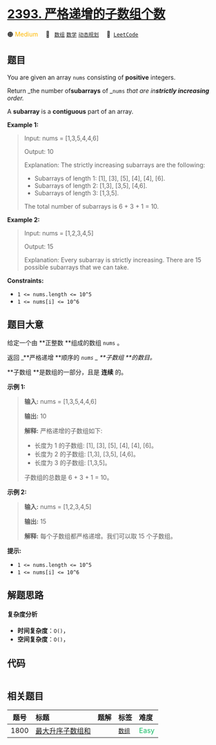 # [2393. 严格递增的子数组个数](https://leetcode.com/problems/count-strictly-increasing-subarrays)

🟠 <font color=#ffb800>Medium</font>&emsp; 🔖&ensp; [`数组`](/tag/array.md) [`数学`](/tag/math.md) [`动态规划`](/tag/dynamic-programming.md)&emsp; 🔗&ensp;[`LeetCode`](https://leetcode.com/problems/count-strictly-increasing-subarrays)

## 题目

You are given an array `nums` consisting of **positive** integers.

Return _the number of**subarrays** of _`nums` _that are in**strictly
increasing** order._

A **subarray** is a **contiguous** part of an array.



**Example 1:**

> Input: nums = [1,3,5,4,4,6]
> 
> Output: 10
> 
> Explanation: The strictly increasing subarrays are the following:
> - Subarrays of length 1: [1], [3], [5], [4], [4], [6].
> - Subarrays of length 2: [1,3], [3,5], [4,6].
> - Subarrays of length 3: [1,3,5].
> 
> The total number of subarrays is 6 + 3 + 1 = 10.

**Example 2:**

> Input: nums = [1,2,3,4,5]
> 
> Output: 15
> 
> Explanation: Every subarray is strictly increasing. There are 15 possible subarrays that we can take.

**Constraints:**

  * `1 <= nums.length <= 10^5`
  * `1 <= nums[i] <= 10^6`


## 题目大意

给定一个由 **正整数  **组成的数组 `nums` 。

返回 _**严格递增  **顺序的 _`nums` _ **子数组  **的数目。_

**子数组  **是数组的一部分，且是 **连续** 的。



**示例 1:**

> 
> 
> 
> 
> 
> **输入:** nums = [1,3,5,4,4,6]
> 
> **输出:** 10
> 
> **解释:** 严格递增的子数组如下:
> - 长度为 1 的子数组: [1], [3], [5], [4], [4], [6]。
> - 长度为 2 的子数组: [1,3], [3,5], [4,6]。
> - 长度为 3 的子数组: [1,3,5]。
> 
> 子数组的总数是 6 + 3 + 1 = 10。
> 
> 

**示例 2:**

> 
> 
> 
> 
> 
> **输入:** nums = [1,2,3,4,5]
> 
> **输出:** 15
> 
> **解释:** 每个子数组都严格递增。我们可以取 15 个子数组。
> 
> 



**提示:**

  * `1 <= nums.length <= 10^5`
  * `1 <= nums[i] <= 10^6`


## 解题思路

#### 复杂度分析

- **时间复杂度**：`O()`，
- **空间复杂度**：`O()`，

## 代码

```javascript

```

## 相关题目

<!-- prettier-ignore -->
| 题号 | 标题 | 题解 | 标签 | 难度 |
| :------: | :------ | :------: | :------ | :------ |
| 1800 | [最大升序子数组和](https://leetcode.com/problems/maximum-ascending-subarray-sum) |  |  [`数组`](/tag/array.md) | <font color=#15bd66>Easy</font> |